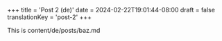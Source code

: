 +++
title = 'Post 2 (de)'
date = 2024-02-22T19:01:44-08:00
draft = false
translationKey = 'post-2'
+++

This is content/de/posts/baz.md
